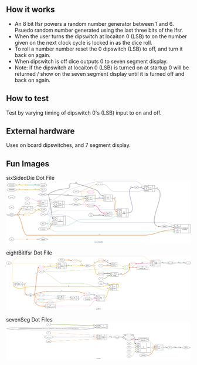<!---

This file is used to generate your project datasheet. Please fill in the information below and delete any unused
sections.

You can also include images in this folder and reference them in the markdown. Each image must be less than
512 kb in size, and the combined size of all images must be less than 1 MB.
-->

## How it works

* An 8 bit lfsr powers a random number generator between 1 and 6. Psuedo random number generated using the last three bits of the lfsr.
* When the user turns the dipswitch at locaiton 0 (LSB) to on the number given on the next clock cycle is locked in as the dice roll.
* To roll a number number reset the 0 dipswitch (LSB) to off, and turn it back on again.
* When dipswitch is off dice outputs 0 to seven segment display.
* Note: if the dipswitch at locaiton 0 (LSB) is turned on at startup 0 will be returned / show on the seven segment display until it is turned off and back on again.

## How to test

Test by varying timing of dipswitch 0's (LSB) input to on and off.

## External hardware

Uses on board dipswitches, and 7 segment display.

## Fun Images
sixSidedDie Dot File
![alt text](https://github.com/tgrillz/tt_um_sixSidedDie/blob/main/docs/sixSidedDie-Dot.png?raw=true)

eightBitlfsr Dot File
![alt text](https://github.com/tgrillz/tt_um_sixSidedDie/blob/main/docs/eighytBitlfsr-Dot.png?raw=true)

sevenSeg Dot Files
![alt text](https://github.com/tgrillz/tt_um_sixSidedDie/blob/main/docs/sevenSeg-Dot.png?raw=true)

